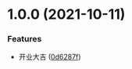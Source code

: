 # 1.0.0 (2021-10-11)


### Features

* 开业大吉 ([0d6287f](https://github.com/Vitaminaq/nxxt/commit/0d6287fb23d7568e78200f61e2277161bdc92672))



